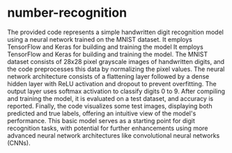 # number-recognition
The provided code represents a simple handwritten digit recognition model using a neural network trained on the MNIST dataset. It employs TensorFlow and Keras for building and training the model
It employs TensorFlow and Keras for building and training the model. The MNIST dataset consists of 28x28 pixel grayscale images of handwritten digits, and the code preprocesses this data by normalizing the pixel values. The neural network architecture consists of a flattening layer followed by a dense hidden layer with ReLU activation and dropout to prevent overfitting. The output layer uses softmax activation to classify digits 0 to 9. After compiling and training the model, it is evaluated on a test dataset, and accuracy is reported. Finally, the code visualizes some test images, displaying both predicted and true labels, offering an intuitive view of the model's performance. This basic model serves as a starting point for digit recognition tasks, with potential for further enhancements using more advanced neural network architectures like convolutional neural networks (CNNs).
